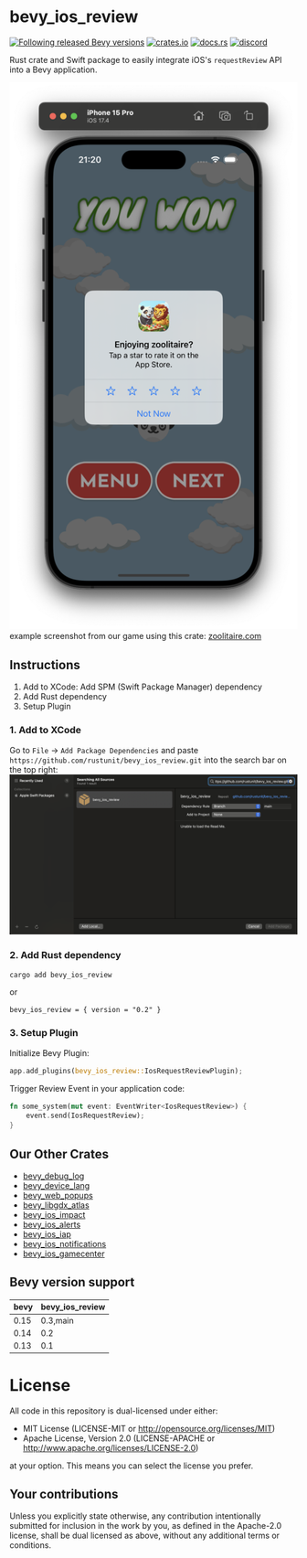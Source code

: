 # bevy_ios_review

[![Following released Bevy versions](https://img.shields.io/badge/Bevy%20tracking-released%20version-lightblue)](https://bevyengine.org/learn/quick-start/plugin-development/#main-branch-tracking)
[![crates.io](https://img.shields.io/crates/v/bevy_ios_review.svg)](https://crates.io/crates/bevy_ios_review)
[![docs.rs](https://docs.rs/bevy_ios_review/badge.svg)](https://docs.rs/bevy_ios_review)
[![discord][sh_discord]][lk_discord]

[sh_discord]: https://img.shields.io/discord/1176858176897953872?label=discord&color=5561E6
[lk_discord]: https://discord.gg/rQNeEnMhus

Rust crate and Swift package to easily integrate iOS's `requestReview` API into a Bevy application.

![example](./assets/example.png)
example screenshot from our game using this crate: [zoolitaire.com](https://zoolitaire.com)

## Instructions

1. Add to XCode: Add SPM (Swift Package Manager) dependency
2. Add Rust dependency
3. Setup Plugin

### 1. Add to XCode

Go to `File` -> `Add Package Dependencies` and paste `https://github.com/rustunit/bevy_ios_review.git` into the search bar on the top right:
![xcode](./assets/xcode-spm.png)

### 2. Add Rust dependency

```
cargo add bevy_ios_review
``` 

or 

```
bevy_ios_review = { version = "0.2" }
```

### 3. Setup Plugin

Initialize Bevy Plugin:

```rust
app.add_plugins(bevy_ios_review::IosRequestReviewPlugin);
```

Trigger Review Event in your application code:

```rust
fn some_system(mut event: EventWriter<IosRequestReview>) {
    event.send(IosRequestReview);
}
```

## Our Other Crates

- [bevy_debug_log](https://github.com/rustunit/bevy_debug_log)
- [bevy_device_lang](https://github.com/rustunit/bevy_device_lang)
- [bevy_web_popups](https://github.com/rustunit/bevy_web_popups)
- [bevy_libgdx_atlas](https://github.com/rustunit/bevy_libgdx_atlas)
- [bevy_ios_impact](https://github.com/rustunit/bevy_ios_impact)
- [bevy_ios_alerts](https://github.com/rustunit/bevy_ios_alerts)
- [bevy_ios_iap](https://github.com/rustunit/bevy_ios_iap)
- [bevy_ios_notifications](https://github.com/rustunit/bevy_ios_notifications)
- [bevy_ios_gamecenter](https://github.com/rustunit/bevy_ios_gamecenter)

## Bevy version support

|bevy|bevy\_ios\_review|
|----|---|
|0.15|0.3,main|
|0.14|0.2|
|0.13|0.1|

# License

All code in this repository is dual-licensed under either:

- MIT License (LICENSE-MIT or http://opensource.org/licenses/MIT)
- Apache License, Version 2.0 (LICENSE-APACHE or http://www.apache.org/licenses/LICENSE-2.0)

at your option. This means you can select the license you prefer.

## Your contributions
Unless you explicitly state otherwise, any contribution intentionally submitted for inclusion in the work by you, as defined in the Apache-2.0 license, shall be dual licensed as above, without any additional terms or conditions.

